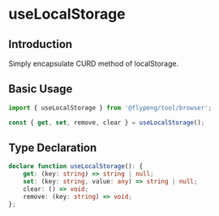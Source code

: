 # useLocalStorage

## Introduction

Simply encapsulate CURD method of localStorage.

## Basic Usage

```ts
import { useLocalStorage } from '@flypeng/tool/browser';

const { get, set, remove, clear } = useLocalStorage();
```

## Type Declaration

```ts
declare function useLocalStorage(): {
	get: (key: string) => string | null;
	set: (key: string, value: any) => string | null;
	clear: () => void;
	remove: (key: string) => void;
};
```		
